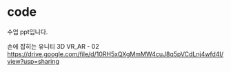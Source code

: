 # code
수업 ppt입니다.

손에 잡히는 유니티 3D VR_AR - 02
https://drive.google.com/file/d/10RH5xQXgMmMW4cuJ8q5pVCdLnj4wfd4I/view?usp=sharing
